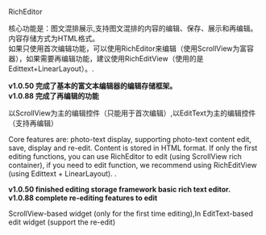RichEditor 

核心功能是：图文混排展示,支持图文混排的内容的编辑、保存、展示和再编辑。内容存储方式为HTML格式。<br>如果只使用首次编辑功能，可以使用RichEditor来编辑（使用ScrollView为富容器），如果需要再编辑功能，建议使用RichEditView（使用的是Edittext+LinearLayout）。.

<b>v1.0.50   完成了基本的富文本编辑器的编辑存储框架。</b> <br>
<b>v1.0.88   完成了再编辑的功能</b><br>

以ScrollView为主的编辑控件（只能用于首次编辑）,以EditText为主的编辑控件（支持再编辑）<br>


Core features are: photo-text display, supporting photo-text content edit, save, display and re-edit. Content is stored in HTML format.
If only the first editing functions, you can use RichEditor to edit (using ScrollView rich container), if you need to edit function, we recommend using RichEditView (using Edittext + LinearLayout). .

<b>v1.0.50 finished editing storage framework basic rich text editor.<br>
v1.0.88 complete re-editing features to edit <br> </b>

ScrollView-based widget (only for the first time editing),In EditText-based edit widget (support the re-edit)




